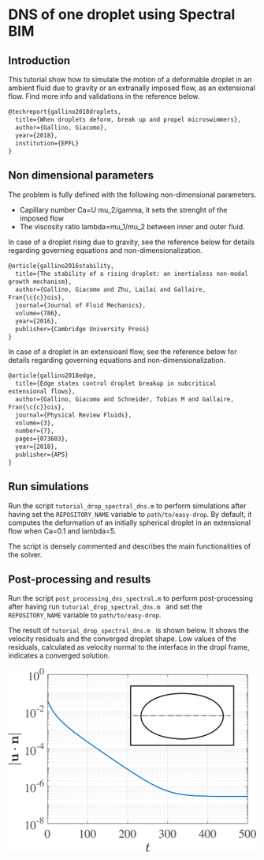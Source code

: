 # DNS of one droplet using Spectral BIM

## Introduction

This tutorial show how to simulate the motion of a deformable droplet in an ambient fluid due to gravity or an extranally imposed flow, as an extensional flow. Find more info and validations in the reference below.

```
@techreport{gallino2018droplets,
  title={When droplets deform, break up and propel microswimmers},
  author={Gallino, Giacomo},
  year={2018},
  institution={EPFL}
}
```

## Non dimensional parameters

The problem is fully defined with the following non-dimensional parameters.

* Capillary number Ca=U mu_2/gamma, it sets the strenght of the imposed flow
* The viscosity ratio lambda=mu_1/mu_2 between inner and outer fluid.

In case of a droplet rising due to gravity, see the reference below for details regarding governing equations and non-dimensionalization.

```
@article{gallino2016stability,
  title={The stability of a rising droplet: an inertialess non-modal growth mechanism},
  author={Gallino, Giacomo and Zhu, Lailai and Gallaire, Fran{\c{c}}ois},
  journal={Journal of Fluid Mechanics},
  volume={786},
  year={2016},
  publisher={Cambridge University Press}
}
```

In case of a droplet in an extensioanl flow, see the reference below for details regarding governing equations and non-dimensionalization.

```
@article{gallino2018edge,
  title={Edge states control droplet breakup in subcritical extensional flows},
  author={Gallino, Giacomo and Schneider, Tobias M and Gallaire, Fran{\c{c}}ois},
  journal={Physical Review Fluids},
  volume={3},
  number={7},
  pages={073603},
  year={2018},
  publisher={APS}
}
```

## Run simulations

Run the script `tutorial_drop_spectral_dns.m` to perform simulations after having set the `REPOSITORY_NAME` variable to `path/to/easy-drop`. By default, it computes the deformation of an initially spherical droplet in an extensional flow when Ca=0.1 and lambda=5.

The script is densely commented and describes the main functionalities of the solver.

## Post-processing and results

Run the script `post_processing_dns_spectral.m` to perform post-processing after having run `tutorial_drop_spectral_dns.m ` and set the `REPOSITORY_NAME` variable to `path/to/easy-drop`.

The result of `tutorial_drop_spectral_dns.m ` is shown below. It shows the velocity residuals and the converged droplet shape. Low values of the residuals, calculated as velocity normal to the interface in the dropl frame, indicates a converged solution.

![](docs/residuals.png)
